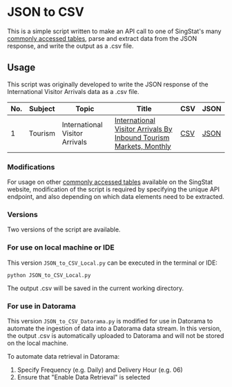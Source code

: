 # JSON to CSV

This is a simple script written to make an API call to one of SingStat's many [commonly accessed tables](https://www.tablebuilder.singstat.gov.sg/publicfacing/initApiList.action), parse and extract data from the JSON response, and write the output as a .csv file.

## Usage

This script was originally developed to write the JSON response of the International Visitor Arrivals data as a .csv file.

| No. | Subject | Topic | Title | CSV | JSON |
|-----|---------|-------|-------|-----|------|
| 1 |  Tourism | International Visitor Arrivals | [International Visitor Arrivals By Inbound Tourism Markets, Monthly](https://www.tablebuilder.singstat.gov.sg/publicfacing/viewTable.action?titleId=14885) | [CSV](https://www.tablebuilder.singstat.gov.sg/publicfacing/api/csv/title/14885.csv) | [JSON](https://www.tablebuilder.singstat.gov.sg/publicfacing/api/json/title/14885.json)

### Modifications

For usage on other [commonly accessed tables](https://www.tablebuilder.singstat.gov.sg/publicfacing/initApiList.action) available on the SingStat website, modification of the script is required by specifying the unique API endpoint, and also depending on which data elements need to be extracted.

### Versions

Two versions of the script are available.

### For use on local machine or IDE

This version `JSON_to_CSV_Local.py` can be executed in the terminal or IDE:
```
python JSON_to_CSV_Local.py
```
The output .csv will be saved in the current working directory.

### For use in Datorama

This version `JSON_to_CSV_Datorama.py` is modified for use in Datorama to automate the ingestion of data into a Datorama data stream. In this version, the output .csv is automatically uploaded to Datorama and will not be stored on the local machine.

To automate data retrieval in Datorama:
1. Specify Frequency (e.g. Daily) and Delivery Hour (e.g. 06)
2. Ensure that "Enable Data Retrieval" is selected
